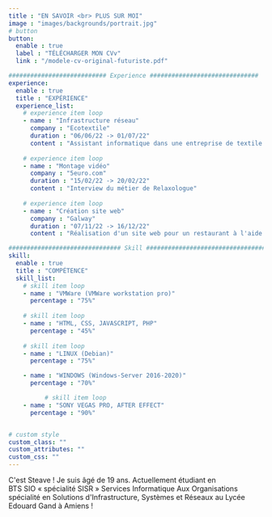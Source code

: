 ```yaml
---
title : "EN SAVOIR <br> PLUS SUR MOI"
image : "images/backgrounds/portrait.jpg"
# button
button:
  enable : true
  label : "TÉLÉCHARGER MON CVv"
  link : "/modele-cv-original-futuriste.pdf"

########################### Experience ##############################
experience:
  enable : true
  title : "EXPÉRIENCE"
  experience_list:
    # experience item loop
    - name : "Infrastructure réseau"
      company : "Ecotextile"
      duration : "06/06/22 -> 01/07/22"
      content : "Assistant informatique dans une entreprise de textile."
      
    # experience item loop
    - name : "Montage vidéo"
      company : "5euro.com"
      duration : "15/02/22 -> 20/02/22"
      content : "Interview du métier de Relaxologue"
      
    # experience item loop
    - name : "Création site web"
      company : "Galway"
      duration : "07/11/22 -> 16/12/22"
      content : "Réalisation d'un site web pour un restaurant à l'aide de Wordpress"

############################### Skill #################################
skill:
  enable : true
  title : "COMPÉTENCE"
  skill_list:
    # skill item loop
    - name : "VMWare (VMWare workstation pro)"
      percentage : "75%"
      
    # skill item loop
    - name : "HTML, CSS, JAVASCRIPT, PHP"
      percentage : "45%"
      
    # skill item loop
    - name : "LINUX (Debian)"
      percentage : "75%"

    - name : "WINDOWS (Windows-Server 2016-2020)"
      percentage : "70%"

          # skill item loop
    - name : "SONY VEGAS PRO, AFTER EFFECT"
      percentage : "90%"


# custom style
custom_class: "" 
custom_attributes: "" 
custom_css: ""
---
```


C'est Steave ! Je suis âgé de 19 ans. Actuellement étudiant en <br>BTS SIO  « spécialité SISR » Services Informatique Aux Organisations spécialité en Solutions d'Infrastructure, Systèmes et Réseaux au Lycée Edouard Gand à Amiens !<br>